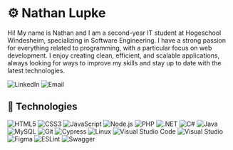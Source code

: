 # ⚙ Nathan Lupke 

<p align="left">Hi! My name is Nathan and I am a second-year IT student at Hogeschool Windesheim, specializing in Software Engineering. I have a strong passion for everything related to programming, with a particular focus on web development. I enjoy creating clean, efficient, and scalable applications, always looking for ways to improve my skills and stay up to date with the latest technologies.</p
                                                                                                                                                                                                                                                                                                                                                                                                                 
<p align="left" text-decoration: none;>
  <a href="https://www.linkedin.com/in/nathanlupke" style="text-decoration: none;" target="_blank">
    <img src="https://custom-icon-badges.demolab.com/badge/LinkedIn-0A66C2?logo=linkedin-white&logoColor=fff" alt="LinkedIn">
  </a>
  <a href="mailto:nr.lupke@gmail.com" style="text-decoration: none;" target="_blank">
    <img src="https://custom-icon-badges.demolab.com/badge/Email-EA4335?logo=gmail&logoColor=fff" alt="Email">
  </a>
  
</p>

## 🔨 Technologies

![HTML5](https://img.shields.io/badge/-HTML5-333333?style=flat&logo=HTML5)
![CSS3](https://img.shields.io/badge/-CSS3-333333?style=flat&logo=CSS3&logoColor=1572B6)
![JavaScript](https://img.shields.io/badge/-JavaScript-333333?style=flat&logo=javascript)
![Node.js](https://img.shields.io/badge/-Node.js-333333?style=flat&logo=node.js)
![PHP](https://img.shields.io/badge/-PHP-333333?style=flat&logo=php)
![.NET](https://img.shields.io/badge/-NET-333333?style=flat&logo=.net)
![C#](https://img.shields.io/badge/-C%23-333333?style=flat&logo=csharp)
![Java](https://img.shields.io/badge/-Java-333333?style=flat&logo=java)
![MySQL](https://img.shields.io/badge/-MySQL-333333?style=flat&logo=mysql)
![Git](https://img.shields.io/badge/-Git-333333?style=flat&logo=git)
![Cypress](https://img.shields.io/badge/-Cypress-333333?style=flat&logo=cypress)
![Linux](https://img.shields.io/badge/-Linux-333333?style=flat&logo=linux)
![Visual Studio Code](https://img.shields.io/badge/-VS%20Code-333333?style=flat&logo=visual-studio-code&logoColor=007ACC)
![Visual Studio](https://img.shields.io/badge/-Visual%20Studio-333333?style=flat&logo=visualstudio)
![Figma](https://img.shields.io/badge/-Figma-333333?style=flat&logo=figma)
![ESLint](https://img.shields.io/badge/-ESLint-333333?style=flat&logo=eslint)
![Swagger](https://img.shields.io/badge/-Swagger-333333?style=flat&logo=swagger)












